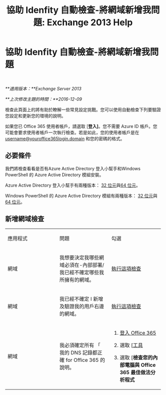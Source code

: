 ﻿---
title: '協助 Idenfity 自動檢查-將網域新增我問題: Exchange 2013 Help'
TOCTitle: 協助 Idenfity 自動檢查-將網域新增我問題
ms:assetid: ea90a24b-7c9c-48d5-9475-0eb7777452f3
ms:mtpsurl: https://technet.microsoft.com/zh-tw/library/Dn793981(v=EXCHG.150)
ms:contentKeyID: 62633023
ms.date: 05/21/2018
mtps_version: v=EXCHG.150
ms.translationtype: MT
---

# 協助 Idenfity 自動檢查-將網域新增我問題

 

_**適用版本：**Exchange Server 2013_

_**上次修改主題的時間：**2016-12-09_

檢查此頁面上的將有助於瞭解一些常見設定挑戰。您可以使用自動檢查下列要驗證您設定和更新您的環境的說明。

如果您已 Office 365 使用者帳戶，請選取 \[**登入\]**。您不需要 Azure ID 帳戶。您可能會要求使用者帳戶一次執行檢查。若是如此，您的使用者帳戶是在 username@youroffice365login.domain 和您的密碼的格式。

## 必要條件

我們將檢查看看是否有Azure Active Directory 登入小幫手和Windows PowerShell 的 Azure Active Directory 模組安裝。

Azure Active Directory 登入小幫手有兩種版本： [32 位元](https://go.microsoft.com/fwlink/?linkid=286261)與[64 位元](https://go.microsoft.com/fwlink/?linkid=286262)。

Windows PowerShell 的 Azure Active Directory 模組有兩種版本： [32 位元](https://go.microsoft.com/fwlink/?linkid=286258)與[64 位元](https://go.microsoft.com/fwlink/?linkid=286259)。

## 新增網域檢查


<table>
<colgroup>
<col style="width: 33%" />
<col style="width: 33%" />
<col style="width: 33%" />
</colgroup>
<tbody>
<tr class="odd">
<td><p>應用程式</p></td>
<td><p>問題</p></td>
<td><p>勾選</p></td>
</tr>
<tr class="even">
<td><p>網域</p></td>
<td><p>我想要決定我哪些網域必須在-內部部署/我已經不確定哪些我所擁有的網域。</p></td>
<td><p><a href="https://go.microsoft.com/?linkid=9834925">執行這項檢查</a></p></td>
</tr>
<tr class="odd">
<td><p>網域</p></td>
<td><p>我已經不確定 I 新增及驗證我的用戶右邊的網域。</p></td>
<td><p><a href="https://go.microsoft.com/?linkid=9834905">執行這項檢查</a></p></td>
</tr>
<tr class="even">
<td><p>網域</p></td>
<td><p>我必須確定所有 「 我的 DNS 記錄都正確 for Office 365 的說明。</p></td>
<td><ol>
<li><p><a href="https://portal.microsoftonline.com/">登入 Office 365</a></p></li>
<li><p>選取 [<a href="https://portal.microsoftonline.com/tools">工具</a></p></li>
<li><p>選取 [<strong>檢查您的內部電腦與 Office 365 最佳做法分析程式</strong></p></li>
</ol></td>
</tr>
</tbody>
</table>

